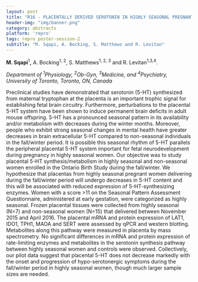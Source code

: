 ```yaml
---
layout: post
title: "R16 - PLACENTALLY DERIVED SEROTONIN IN HIGHLY SEASONAL PREGNANT WOMEN"
header-img: "img/banner.png"
category: abstracts
platform: 'repro'
tags: repro poster-session-2
subtitle: "M. Sqapi, A. Bocking, S. Matthews and R. Levitan"
---
```

__M. Sqapi__<sup>1</sup>__,__ A. Bocking<sup>1, 2</sup>, S. Matthews<sup>1, 2, 3</sup> and R.
Levitan<sup>1,3,4</sup>.

_Department of <sup>1</sup>Physiology,_ _<sup>2</sup>Ob-Gyn, <sup>3</sup>Medicine, and
<sup>4</sup>Psychiatry, University of Toronto, Toronto, ON, Canada_

Preclinical studies have demonstrated that serotonin (5-HT) synthesized
from maternal tryptophan at the placenta is an important trophic signal
for establishing fetal brain circuitry. Furthermore, perturbations to
the placental 5-HT system have been shown to induce permanent brain
deficits in adult mouse offspring. 5-HT has a pronounced seasonal
pattern in its availability and/or metabolism with decreases during the
winter months. Moreover, people who exhibit strong seasonal changes in
mental health have greater decreases in brain extracellular 5-HT
compared to non-seasonal individuals in the fall/winter period. It is
possible this seasonal rhythm of 5-HT parallels the peripheral placental
5-HT system important for fetal neurodevelopment during pregnancy in
highly seasonal women. Our objective was to study placental 5-HT
synthesis/metabolism in highly seasonal and non-seasonal women enrolled
in the Ontario Birth Study during the fall/winter. We hypothesize that
placentas from highly seasonal pregnant women delivering during the
fall/winter period will undergo decreases in 5-HT content and this will
be associated with reduced expression of 5-HT-synthesizing enzymes.
Women with a score &gt;11 on the Seasonal Pattern Assessment
Questionnaire, administered at early gestation, were categorized as
highly seasonal. Frozen placental tissues were collected from highly
seasonal (N=7) and non-seasonal women (N=15) that delivered between
November 2015 and April 2016. The placental mRNA and protein expression
of LAT1, IDO1, TPH1, MAOA and SERT were assessed by qPCR and western
blotting. Metabolites along this pathway were measured in placenta by
mass spectrometry. No significant differences in mRNA and protein
expression of rate-limiting enzymes and metabolites in the serotonin
synthesis pathway between highly seasonal women and controls were
observed. Collectively, our pilot data suggest that placental 5-HT does
not decrease markedly with the onset and progression of
hypo-serotonergic symptoms during the fall/winter period in highly
seasonal women, though much larger sample sizes are needed.
